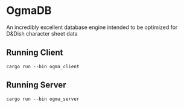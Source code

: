 # OgmaDB
An incredibly excellent database engine intended to be optimized for D&amp;Dish character sheet data

## Running Client
`cargo run --bin ogma_client`

## Running Server
`cargo run --bin ogma_server`